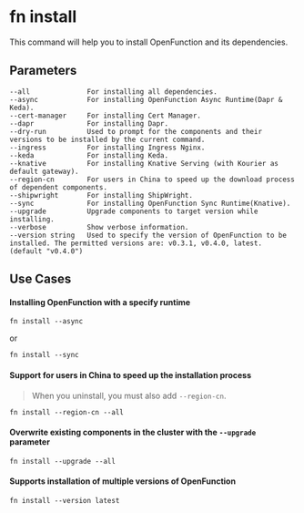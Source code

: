 # fn install

This command will help you to install OpenFunction and its dependencies.

## Parameters

```shell
--all              For installing all dependencies.
--async            For installing OpenFunction Async Runtime(Dapr & Keda).
--cert-manager     For installing Cert Manager.
--dapr             For installing Dapr.
--dry-run          Used to prompt for the components and their versions to be installed by the current command.
--ingress          For installing Ingress Nginx.
--keda             For installing Keda.
--knative          For installing Knative Serving (with Kourier as default gateway).
--region-cn        For users in China to speed up the download process of dependent components.
--shipwright       For installing ShipWright.
--sync             For installing OpenFunction Sync Runtime(Knative).
--upgrade          Upgrade components to target version while installing.
--verbose          Show verbose information.
--version string   Used to specify the version of OpenFunction to be installed. The permitted versions are: v0.3.1, v0.4.0, latest. (default "v0.4.0")
```

## Use Cases

#### Installing OpenFunction with a specify runtime

```shell
fn install --async
```

or

```shell
fn install --sync
```

#### Support for users in China to speed up the installation process

> When you uninstall, you must also add `--region-cn`.

```shell
fn install --region-cn --all
```

#### Overwrite existing components in the cluster with the `--upgrade` parameter

```shell
fn install --upgrade --all
```

#### Supports installation of multiple versions of OpenFunction

```shell
fn install --version latest
```

